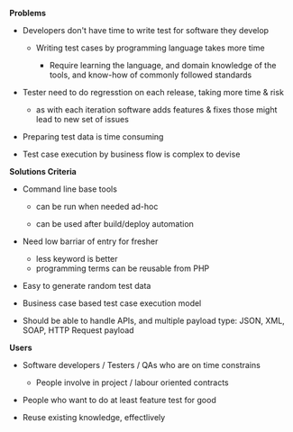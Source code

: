 **Problems**

- Developers don't have time to write test for software they develop
  
  - Writing test cases by programming language takes more time
    
    - Require learning the language, and domain knowledge of the tools, and know-how of commonly followed standards 

- Tester need to do regresstion on each release, taking more time & risk
  
  - as with each iteration software adds features & fixes those might lead to new set of issues

- Preparing test data is time consuming

- Test case execution by business flow is complex to devise

**Solutions Criteria**

- Command line base tools
  
  - can be run when needed ad-hoc
  
  - can be used after build/deploy automation

- Need low barriar of entry for fresher
  
  - less keyword is better
  - programming terms can be reusable from PHP

- Easy to generate random test data

- Business case based test case execution model

- Should be able to handle APIs, and multiple payload type: JSON, XML, SOAP, HTTP Request payload

**Users**

- Software developers / Testers / QAs who are on time constrains
  
  - People involve in project / labour oriented contracts

- People who want to do at least feature test for good

- Reuse existing knowledge, effectlively
